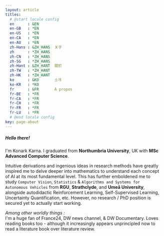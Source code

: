 ```yaml
---
layout: article
titles:
  # @start locale config
  en      : &EN      
  en-GB   : *EN
  en-US   : *EN
  en-CA   : *EN
  en-AU   : *EN
  zh-Hans : &ZH_HANS  关于
  zh      : *ZH_HANS
  zh-CN   : *ZH_HANS
  zh-SG   : *ZH_HANS
  zh-Hant : &ZH_HANT  關於
  zh-TW   : *ZH_HANT
  zh-HK   : *ZH_HANT
  ko      : &KO       소개
  ko-KR   : *KO
  fr      : &FR       À propos
  fr-BE   : *FR
  fr-CA   : *FR
  fr-CH   : *FR
  fr-FR   : *FR
  fr-LU   : *FR
  # @end locale config
key: page-about
---
```

##### Hello there! 

I'm Konark Karna. I graduated from __Northumbria University__, UK with __MSc Advanced Computer Science__.

Intuitive derivations and ingenious ideas in research methods have greatly inspired me to delve deeper into mathematics to understand each concept of AI at its most fundamental level. This has further emboldened me to study ``Computer Vision``, ``Statistics`` & ``Algorithms and Systems for Autonomous Vehicles`` from __RGU__, __Strathclyde__, and __Umeå University__, alongside autodidactic Reinforcement Learning, Self-Supervised Learning, Uncertainty Quantification, etc. However, no research / PhD position is secured yet to actually start working.

_Among other worldly things :_<br>
I'm a huge fan of France24, DW news channel, & DW Documentary. Loves reading books too - although it increasingly appears unprincipled now to read a literature book over literature review.
